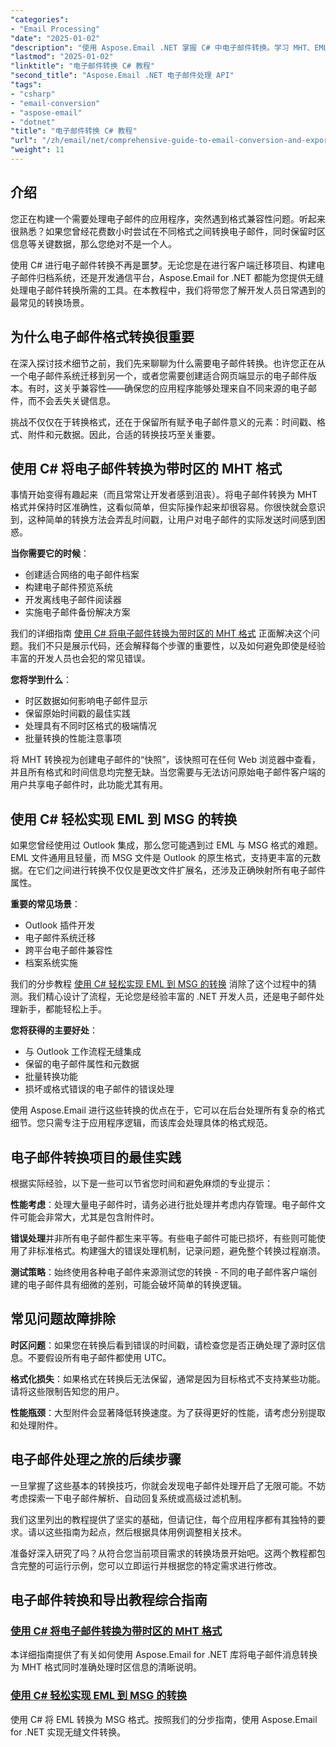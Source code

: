 ```yaml
---
"categories":
- "Email Processing"
"date": "2025-01-02"
"description": "使用 Aspose.Email .NET 掌握 C# 中电子邮件转换。学习 MHT、EML 到 MSG 的转换以及时区处理。面向开发人员的分步教程。"
"lastmod": "2025-01-02"
"linktitle": "电子邮件转换 C# 教程"
"second_title": "Aspose.Email .NET 电子邮件处理 API"
"tags":
- "csharp"
- "email-conversion"
- "aspose-email"
- "dotnet"
"title": "电子邮件转换 C# 教程"
"url": "/zh/email/net/comprehensive-guide-to-email-conversion-and-export/"
"weight": 11
---
```


## 介绍

您正在构建一个需要处理电子邮件的应用程序，突然遇到格式兼容性问题。听起来很熟悉？如果您曾经花费数小时尝试在不同格式之间转换电子邮件，同时保留时区信息等关键数据，那么您绝对不是一个人。

使用 C# 进行电子邮件转换不再是噩梦。无论您是在进行客户端迁移项目、构建电子邮件归档系统，还是开发通信平台，Aspose.Email for .NET 都能为您提供无缝处理电子邮件转换所需的工具。在本教程中，我们将带您了解开发人员日常遇到的最常见的转换场景。

## 为什么电子邮件格式转换很重要

在深入探讨技术细节之前，我们先来聊聊为什么需要电子邮件转换。也许您正在从一个电子邮件系统迁移到另一个，或者您需要创建适合网页端显示的电子邮件版本。有时，这关乎兼容性——确保您的应用程序能够处理来自不同来源的电子邮件，而不会丢失关键信息。

挑战不仅仅在于转换格式，还在于保留所有赋予电子邮件意义的元素：时间戳、格式、附件和元数据。因此，合适的转换技巧至关重要。

## 使用 C# 将电子邮件转换为带时区的 MHT 格式

事情开始变得有趣起来（而且常常让开发者感到沮丧）。将电子邮件转换为 MHT 格式并保持时区准确性，这看似简单，但实际操作起来却很容易。你很快就会意识到，这种简单的转换方法会弄乱时间戳，让用户对电子邮件的实际发送时间感到困惑。

**当你需要它的时候**： 
- 创建适合网络的电子邮件档案
- 构建电子邮件预览系统
- 开发离线电子邮件阅读器
- 实施电子邮件备份解决方案

我们的详细指南 [使用 C# 将电子邮件转换为带时区的 MHT 格式](./convert-emails-to-mht-format-with-timezone-in-csharp/) 正面解决这个问题。我们不只是展示代码，还会解释每个步骤的重要性，以及如何避免即使是经验丰富的开发人员也会犯的常见错误。

**您将学到什么**：
- 时区数据如何影响电子邮件显示
- 保留原始时间戳的最佳实践
- 处理具有不同时区格式的极端情况
- 批量转换的性能注意事项

将 MHT 转换视为创建电子邮件的“快照”，该快照可在任何 Web 浏览器中查看，并且所有格式和时间信息均完整无缺。当您需要与无法访问原始电子邮件客户端的用户共享电子邮件时，此功能尤其有用。

## 使用 C# 轻松实现 EML 到 MSG 的转换

如果您曾经使用过 Outlook 集成，那么您可能遇到过 EML 与 MSG 格式的难题。EML 文件通用且轻量，而 MSG 文件是 Outlook 的原生格式，支持更丰富的元数据。在它们之间进行转换不仅仅是更改文件扩展名，还涉及正确映射所有电子邮件属性。

**重要的常见场景**：
- Outlook 插件开发
- 电子邮件系统迁移
- 跨平台电子邮件兼容性
- 档案系统实施

我们的分步教程 [使用 C# 轻松实现 EML 到 MSG 的转换](./eml-to-msg-convert-made-easy-using-csharp/) 消除了这个过程中的猜测。我们精心设计了流程，无论您是经验丰富的 .NET 开发人员，还是电子邮件处理新手，都能轻松上手。

**您将获得的主要好处**：
- 与 Outlook 工作流程无缝集成
- 保留的电子邮件属性和元数据
- 批量转换功能
- 损坏或格式错误的电子邮件的错误处理

使用 Aspose.Email 进行这些转换的优点在于，它可以在后台处理所有复杂的格式细节。您只需专注于应用程序逻辑，而该库会处理具体的格式规范。

## 电子邮件转换项目的最佳实践

根据实际经验，以下是一些可以节省您时间和避免麻烦的专业提示：

**性能考虑**：处理大量电子邮件时，请务必进行批处理并考虑内存管理。电子邮件文件可能会非常大，尤其是包含附件时。

**错误处理**并非所有电子邮件都生来平等。有些电子邮件可能已损坏，有些则可能使用了非标准格式。构建强大的错误处理机制，记录问题，避免整个转换过程崩溃。

**测试策略**：始终使用各种电子邮件来源测试您的转换 - 不同的电子邮件客户端创建的电子邮件具有细微的差别，可能会破坏简单的转换逻辑。

## 常见问题故障排除

**时区问题**：如果您在转换后看到错误的时间戳，请检查您是否正确处理了源时区信息。不要假设所有电子邮件都使用 UTC。

**格式化损失**：如果格式在转换后无法保留，通常是因为目标格式不支持某些功能。请将这些限制告知您的用户。

**性能瓶颈**：大型附件会显著降低转换速度。为了获得更好的性能，请考虑分别提取和处理附件。

## 电子邮件处理之旅的后续步骤

一旦掌握了这些基本的转换技巧，你就会发现电子邮件处理开启了无限可能。不妨考虑探索一下电子邮件解析、自动回复系统或高级过滤机制。

我们这里列出的教程提供了坚实的基础，但请记住，每个应用程序都有其独特的要求。请以这些指南为起点，然后根据具体用例调整相关技术。

准备好深入研究了吗？从符合您当前项目需求的转换场景开始吧。这两个教程都包含完整的可运行示例，您可以立即运行并根据您的特定需求进行修改。

## 电子邮件转换和导出教程综合指南
### [使用 C# 将电子邮件转换为带时区的 MHT 格式](./convert-emails-to-mht-format-with-timezone-in-csharp/)
本详细指南提供了有关如何使用 Aspose.Email for .NET 库将电子邮件消息转换为 MHT 格式同时准确处理时区信息的清晰说明。
### [使用 C# 轻松实现 EML 到 MSG 的转换](./eml-to-msg-convert-made-easy-using-csharp/)
使用 C# 将 EML 转换为 MSG 格式。按照我们的分步指南，使用 Aspose.Email for .NET 实现无缝文件转换。